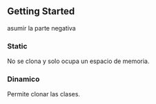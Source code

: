 ## Getting Started

asumir la parte negativa

### Static

No se clona y solo ocupa un espacio de memoria.

### Dinamico

Permite clonar las clases.